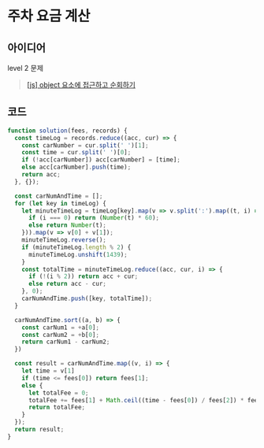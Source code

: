 # 주차 요금 계산

## 아이디어
level 2 문제
> [[js] object 요소에 접근하고 순회하기](https://velog.io/@lilyoh/js-object-%EC%9A%94%EC%86%8C%EC%97%90-%EC%A0%91%EA%B7%BC%ED%95%98%EA%B3%A0-%EC%88%9C%ED%9A%8C%ED%95%98%EA%B8%B0)

## 코드

```js
function solution(fees, records) {
  const timeLog = records.reduce((acc, cur) => {
    const carNumber = cur.split(' ')[1];
    const time = cur.split(' ')[0];
    if (!acc[carNumber]) acc[carNumber] = [time];
    else acc[carNumber].push(time);
    return acc;
  }, {});

  const carNumAndTime = [];
  for (let key in timeLog) {
    let minuteTimeLog = timeLog[key].map(v => v.split(':').map((t, i) => {
      if (i === 0) return (Number(t) * 60);
      else return Number(t);
    })).map(v => v[0] + v[1]);
    minuteTimeLog.reverse();
    if (minuteTimeLog.length % 2) {
      minuteTimeLog.unshift(1439);
    }
    const totalTime = minuteTimeLog.reduce((acc, cur, i) => {
      if (!(i % 2)) return acc + cur;
      else return acc - cur;
    }, 0);
    carNumAndTime.push([key, totalTime]);
  }

  carNumAndTime.sort((a, b) => {
    const carNum1 = +a[0];
    const carNum2 = +b[0];
    return carNum1 - carNum2;
  })

  const result = carNumAndTime.map((v, i) => {
    let time = v[1]
    if (time <= fees[0]) return fees[1];
    else {
      let totalFee = 0;
      totalFee += fees[1] + Math.ceil((time - fees[0]) / fees[2]) * fees[3];
      return totalFee;
    }
  });
  return result;
}
```
